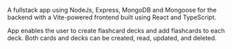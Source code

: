 A fullstack app using NodeJs, Express, MongoDB and Mongoose for the backend with a Vite-powered frontend built using React and TypeScript. 

App enables the user to create flashcard decks and add flashcards to each deck. Both cards and decks can be created, read, updated, and deleted.
